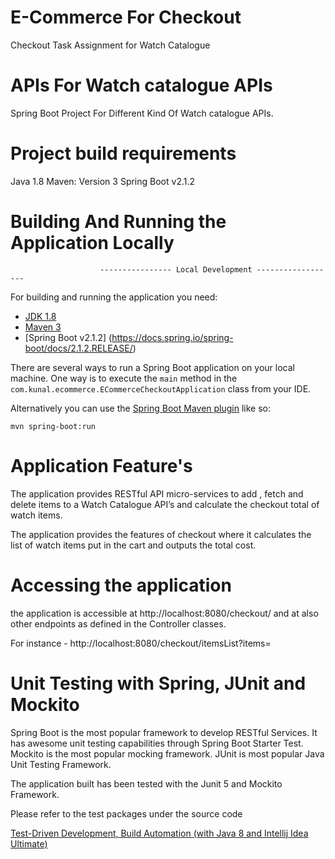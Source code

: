 # E-Commerce For Checkout
Checkout Task Assignment for Watch Catalogue

# APIs For Watch catalogue APIs
Spring Boot Project For Different Kind Of Watch catalogue APIs.

# Project build requirements
Java 1.8
Maven: Version 3
Spring Boot v2.1.2


# Building And Running the Application Locally
                        ---------------- Local Development ------------------
For building and running the application you need:

- [JDK 1.8](http://www.oracle.com/technetwork/java/javase/downloads/jdk8-downloads-2133151.html)
- [Maven 3](https://maven.apache.org)
- [Spring Boot v2.1.2] (https://docs.spring.io/spring-boot/docs/2.1.2.RELEASE/)

There are several ways to run a Spring Boot application on your local machine. One way is to execute the `main` method in the `com.kunal.ecommerce.ECommerceCheckoutApplication` class from your IDE.

Alternatively you can use the [Spring Boot Maven plugin](https://docs.spring.io/spring-boot/docs/current/reference/html/build-tool-plugins-maven-plugin.html) like so:

```shell
mvn spring-boot:run
```           

# Application Feature's
The application provides RESTful API micro-services to add , fetch and delete items to a Watch Catalogue API’s and calculate the checkout total of watch items.

The application provides the features of checkout where it calculates the list of watch items put in the cart and outputs the total cost.

# Accessing the application
the application is accessible at http://localhost:8080/checkout/ and at also other endpoints as defined in the Controller classes.

For instance - http://localhost:8080/checkout/itemsList?items=

# Unit Testing with Spring, JUnit and Mockito
Spring Boot is the most popular framework to develop RESTful Services. It has awesome unit testing capabilities through Spring Boot Starter Test. Mockito is the most popular mocking framework. JUnit is most popular Java Unit Testing Framework.

The application built has been tested with the Junit 5 and Mockito Framework.

Please refer to the test packages under the source code

[Test-Driven Development, Build Automation (with Java 8 and Intellij Idea Ultimate)](https://github.com/kkunal2021/E-CommerceForCheckout)

